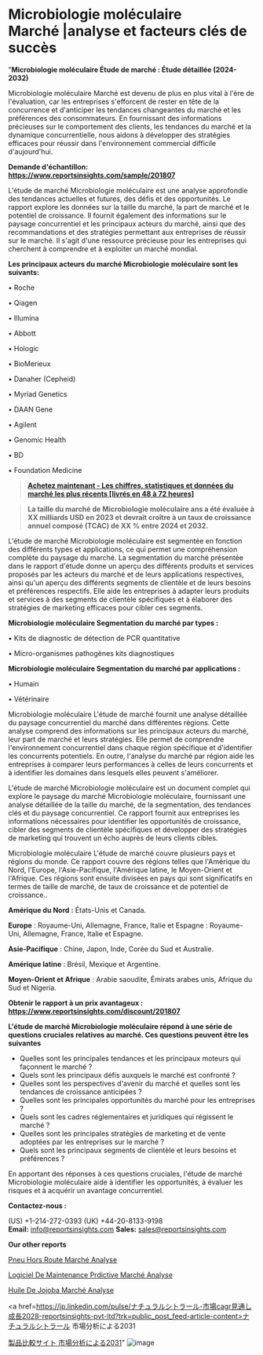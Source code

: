 # Microbiologie moléculaire Marché |analyse et facteurs clés de succès

"<strong>Microbiologie moléculaire Étude de marché : Étude détaillée (2024-2032)</strong>

Microbiologie moléculaire Marché est devenu de plus en plus vital à l'ère de l'évaluation, car les entreprises s'efforcent de rester en tête de la concurrence et d'anticiper les tendances changeantes du marché et les préférences des consommateurs. En fournissant des informations précieuses sur le comportement des clients, les tendances du marché et la dynamique concurrentielle, nous aidons à développer des stratégies efficaces pour réussir dans l'environnement commercial difficile d'aujourd'hui.

<strong>Demande d'échantillon: <a href=https://www.reportsinsights.com/sample/201807>https://www.reportsinsights.com/sample/201807</a></strong>

L'étude de marché Microbiologie moléculaire est une analyse approfondie des tendances actuelles et futures, des défis et des opportunités. Le rapport explore les données sur la taille du marché, la part de marché et le potentiel de croissance. Il fournit également des informations sur le paysage concurrentiel et les principaux acteurs du marché, ainsi que des recommandations et des stratégies permettant aux entreprises de réussir sur le marché. Il s'agit d'une ressource précieuse pour les entreprises qui cherchent à comprendre et à exploiter un marché mondial.

<strong>Les principaux acteurs du marché Microbiologie moléculaire sont les suivants:</strong>

• Roche

• Qiagen

• Illumina

• Abbott

• Hologic

• BioMerieux

• Danaher (Cepheid)

• Myriad Genetics

• DAAN Gene

• Agilent

• Genomic Health

• BD

• Foundation Medicine
<blockquote><a href=https://www.reportsinsights.com/buynow/201807><span style=text-decoration: underline;><strong>Achetez maintenant - Les chiffres, statistiques et données du marché les plus récents [livrés en 48 à 72 heures]</strong></span></a></blockquote>
<blockquote><span style=text-decoration: underline;><strong>La taille du marché de Microbiologie moléculaire ans a été évaluée à XX milliards USD en 2023 et devrait croître à un taux de croissance annuel composé (TCAC) de XX % entre 2024 et 2032.</strong></span></blockquote>
L'étude de marché Microbiologie moléculaire est segmentée en fonction des différents types et applications, ce qui permet une compréhension complète du paysage du marché. La segmentation du marché présentée dans le rapport d'étude donne un aperçu des différents produits et services proposés par les acteurs du marché et de leurs applications respectives, ainsi qu'un aperçu des différents segments de clientèle et de leurs besoins et préférences respectifs. Elle aide les entreprises à adapter leurs produits et services à des segments de clientèle spécifiques et à élaborer des stratégies de marketing efficaces pour cibler ces segments.

<strong>Microbiologie moléculaire Segmentation du marché par types :</strong>

• Kits de diagnostic de détection de PCR quantitative

• Micro-organismes pathogènes kits diagnostiques

<strong>Microbiologie moléculaire Segmentation du marché par applications :</strong>

• Humain

• Vétérinaire

Microbiologie moléculaire L'étude de marché fournit une analyse détaillée du paysage concurrentiel du marché dans différentes régions. Cette analyse comprend des informations sur les principaux acteurs du marché, leur part de marché et leurs stratégies. Elle permet de comprendre l'environnement concurrentiel dans chaque région spécifique et d'identifier les concurrents potentiels. En outre, l'analyse du marché par région aide les entreprises à comparer leurs performances à celles de leurs concurrents et à identifier les domaines dans lesquels elles peuvent s'améliorer.

L'étude de marché Microbiologie moléculaire est un document complet qui explore le paysage du marché Microbiologie moléculaire, fournissant une analyse détaillée de la taille du marché, de la segmentation, des tendances clés et du paysage concurrentiel. Ce rapport fournit aux entreprises les informations nécessaires pour identifier les opportunités de croissance, cibler des segments de clientèle spécifiques et développer des stratégies de marketing qui trouvent un écho auprès de leurs clients cibles.

Microbiologie moléculaire L'étude de marché couvre plusieurs pays et régions du monde. Ce rapport couvre des régions telles que l'Amérique du Nord, l'Europe, l'Asie-Pacifique, l'Amérique latine, le Moyen-Orient et l'Afrique. Ces régions sont ensuite divisées en pays qui sont significatifs en termes de taille de marché, de taux de croissance et de potentiel de croissance..

<strong>Amérique du Nord :</strong> États-Unis et Canada.

<strong>Europe</strong> : Royaume-Uni, Allemagne, France, Italie et Espagne : Royaume-Uni, Allemagne, France, Italie et Espagne.

<strong>Asie-Pacifique</strong> : Chine, Japon, Inde, Corée du Sud et Australie.

<strong>Amérique latine</strong> : Brésil, Mexique et Argentine.

<strong>Moyen-Orient et Afrique</strong> : Arabie saoudite, Émirats arabes unis, Afrique du Sud et Nigeria.

<strong>Obtenir le rapport à un prix avantageux : <a href=https://www.reportsinsights.com/discount/201807>https://www.reportsinsights.com/discount/201807</a></strong>

<strong>L'étude de marché Microbiologie moléculaire répond à une série de questions cruciales relatives au marché. Ces questions peuvent être les suivantes</strong>
<ul>
  <li>Quelles sont les principales tendances et les principaux moteurs qui façonnent le marché ?</li>
  <li>Quels sont les principaux défis auxquels le marché est confronté ?</li>
  <li>Quelles sont les perspectives d'avenir du marché et quelles sont les tendances de croissance anticipées ?</li>
  <li>Quelles sont les principales opportunités du marché pour les entreprises ?</li>
  <li>Quels sont les cadres réglementaires et juridiques qui régissent le marché ?</li>
  <li>Quelles sont les principales stratégies de marketing et de vente adoptées par les entreprises sur le marché ?</li>
  <li>Quels sont les principaux segments de clientèle et leurs besoins et préférences ?</li>
</ul>
En apportant des réponses à ces questions cruciales, l'étude de marché Microbiologie moléculaire aide à identifier les opportunités, à évaluer les risques et à acquérir un avantage concurrentiel.

<strong>Contactez-nous :</strong>

(US) +1-214-272-0393
(UK) +44-20-8133-9198
<strong>Email:</strong> <a>info@reportsinsights.com</a>
<strong>Sales:</strong> <a>sales@reportsinsights.com</a>

<strong>Our other reports</strong>

<a href=https://www.linkedin.com/pulse/pneu-hors-route-march%C3%A9-analyse-historique-actuelle-j1gzc/>Pneu Hors Route Marché Analyse</a>

<a href=https://www.linkedin.com/pulse/logiciel-de-maintenance-pr%C3%A9dictive-march%C3%A9-mqkqf/>Logiciel De Maintenance Prdictive Marché Analyse</a>

<a href=https://www.linkedin.com/pulse/huile-de-jojoba-march%C3%A9-2024-2030-technologies-v5mwf/>Huile De Jojoba Marché Analyse</a>

<a href=https://jp.linkedin.com/pulse/ナチュラルシトラール-市場cagr見通し成長2028-reportsinsights-pvt-ltd?trk=public_post_feed-article-content>ナチュラルシトラール 市場分析による2031</a>

<a href=https://www.linkedin.com/pulse/製品比較サイト-市場2023の収益と成長要因-reports-insights-expert/>製品比較サイト 市場分析による2031</a>"
![image](https://github.com/daminid12/RIresearchers/assets/158430485/359e3994-153e-4ec6-82ff-c8d9a8348311)
